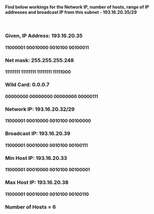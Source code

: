 #### Find below workings for the Network IP, number of hosts, range of IP addresses and broadcast IP from this subnet - 193.16.20.35/29

<br>

### Given, IP Address:  193.16.20.35
#### 11000001   00010000   0010100   00100011

### Net mask:    255.255.255.248
#### 11111111   11111111   11111111   11111000

### Wild Card:      0.0.0.7
#### 00000000   00000000   00000000   00000111

### Network IP:     193.16.20.32/29
#### 11000001   00010000   0010100   00100000

### Broadcast IP:      193.16.20.39
#### 11000001   00010000   0010100   00100111

### Min Host IP:     193.16.20.33
#### 11000001   00010000   0010100   00100001

### Max Host IP:     193.16.20.38
#### 11000001   00010000   0010100   00100110

### Number of Hosts = 6
